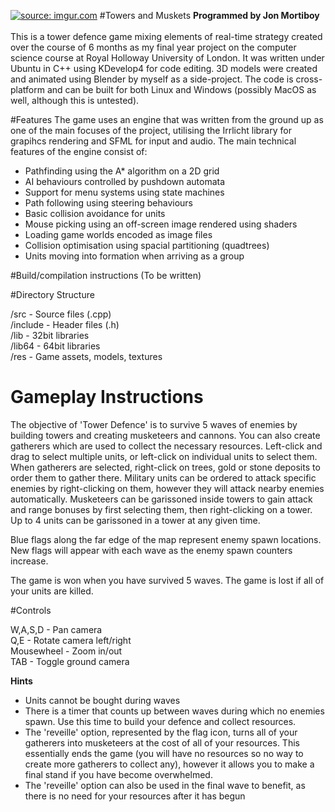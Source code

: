 <a href="http://imgur.com/jpx185b"><img src="http://i.imgur.com/jpx185b.png" title="source: imgur.com" /></a>
#Towers and Muskets
<strong>Programmed by Jon Mortiboy</strong><br /><br />
This is a tower defence game mixing elements of real-time strategy created over the course of 
6 months as my final year project on the computer science course at Royal Holloway University of London.
It was written under Ubuntu in C++ using KDevelop4 for code editing. 3D models were created and animated
using Blender by myself as a side-project. The code is cross-platform and can be
built for both Linux and Windows (possibly MacOS as well, although this is untested). 

#Features
The game uses an engine that was written from the ground up as one of the main focuses of the project, 
utilising the Irrlicht library for grapihcs rendering and SFML for input and audio. The main technical features 
of the engine consist of:<br />

- Pathfinding using the A* algorithm on a 2D grid<br />
- AI behaviours controlled by pushdown automata<br />
- Support for menu systems using state machines<br />
- Path following using steering behaviours<br />
- Basic collision avoidance for units<br />
- Mouse picking using an off-screen image rendered using shaders<br />
- Loading game worlds encoded as image files<br />
- Collision optimisation using spacial partitioning (quadtrees)<br />
- Units moving into formation when arriving as a group<br />

#Build/compilation instructions
(To be written)

#Directory Structure

/src			-	Source files (.cpp)<br />
/include		-	Header files (.h)<br />
/lib			-	32bit libraries<br />
/lib64			-	64bit libraries<br />
/res			- 	Game assets, models, textures<br />

# Gameplay Instructions

The objective of 'Tower Defence' is to survive 5 waves of enemies by building towers and
creating musketeers and cannons. You can also create gatherers which are used to collect
the necessary resources. Left-click and drag to select multiple units, or left-click on
individual units to select them. When gatherers are selected, right-click on trees, gold
or stone deposits to order them to gather there. Military units can be ordered to attack
specific enemies by right-clicking on them, however they will attack nearby enemies
automatically. Musketeers can be garissoned inside towers to gain attack and range bonuses
by first selecting them, then right-clicking on a tower. Up to 4 units can be garissoned
in a tower at any given time.

Blue flags along the far edge of the map represent enemy spawn locations. New flags will
appear with each wave as the enemy spawn counters increase.

The game is won when you have survived 5 waves. The game is lost if all of your units are
killed.

#Controls

W,A,S,D 	- Pan camera<br />
Q,E			- Rotate camera left/right<br />
Mousewheel	- Zoom in/out<br />
TAB			- Toggle ground camera<br />

<strong>Hints</strong>

- Units cannot be bought during waves<br />
- There is a timer that counts up between waves during which no enemies spawn. Use this time
to build your defence and collect resources.<br />
- The 'reveille' option, represented by the flag icon, turns all of your gatherers into 
musketeers at the cost of all of your resources. This essentially ends the game (you will have
no resources so no way to create more gatherers to collect any), however it allows you to make
a final stand if you have become overwhelmed.<br />
- The 'reveille' option can also be used in the final wave to benefit, as there is no need for
your resources after it has begun

